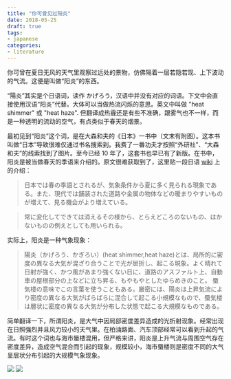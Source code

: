 ```yaml
---
title: "你可曾见过阳炎"
date: 2018-05-25
draft: true
tags:
- japanese
categories:
- literature
---
```


你可曾在夏日无风的天气里观察过远处的景物，仿佛隔着一层若隐若现、上下波动的气流。这便是叫做“阳炎”的东西。

“陽炎”其实是个日语词，读作 かげろう，汉语中并没有对应的词语。下文中会直接使用汉语“阳炎”代替。大体可以当做热流闪烁的意思。英文中叫做 "heat shimmer" 或 "heat haze". 但翻译成热霾还是有些不准确，跟雾气也不一样，而是一种透明的流动的空气，有点类似于春天的烟景。

最初见到“阳炎”这个词，是在大森和夫的《日本》一书中（文末有附图）。这本书叫做“日本”导致很难仅通过书名搜索到。我费了一番功夫才按照“外研社”、“大森和夫”的线索找到了图片。至今已经 10 年了，这套书也早已有了新版。在书中，阳炎是被当做春天的季语来介绍的。原文很难获取到了，这里贴一段日语 [wiki](https://ja.wikipedia.org/wiki/陽炎_(気象現象)) 上的介绍：

> 日本では春の季語とされるが、気象条件から夏に多く見られる現象である。また、現代では舗装された道路や金属の物体などの暖まりやすいものが増えて、見る機会がより増えている。

> 常に変化してできては消えるその様から、とらえどころのないもの、はかないものの例えとしても用いられる。

实际上，阳炎是一种气象现象：

> 陽炎（かげろう、かぎろい）(heat shimmer,heat haze)とは、局所的に密度の異なる大気が混ざり合うことで光が屈折し、起こる現象。よく晴れて日射が強く、かつ風があまり強くない日に、道路のアスファルト上、自動車の屋根部分の上などに立ち昇る、もやもやとしたゆらめきのこと。 蜃気楼の意味でこの言葉を使うこともある。厳密には、陽炎は上昇気流により密度の異なる大気がばらばらに混合して起こる小規模なもので、蜃気楼は層状に密度の異なる大気が分布した状態で起こる大規模なものである。

简单翻译一下，所谓阳炎，是大气中因局部密度差异造成的光折射现象。经常出现在日照强烈并且风力较小的天气里。在柏油路面、汽车顶部经常可以看到升起的气流。有时这个词也与海市蜃楼混用，但严格来讲，阳炎是上升气流与周围空气存在密度差异，造成空气混合而引起的现象，规模较小，海市蜃楼则是密度不同的大气呈层状分布引起的大规模气象现象。


<img src="/nihongo/nippon-1.jpg">

<img src="/nihongo/nippon-2.jpg">

